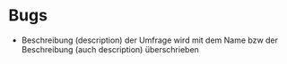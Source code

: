# Bugs

- Beschreibung (description) der Umfrage wird mit dem Name bzw der Beschreibung (auch description) überschrieben 